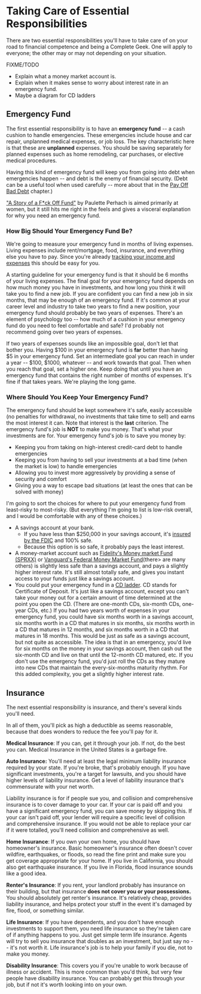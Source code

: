 # Taking Care of Essential Responsibilities

There are two essential responsibilities you'll have to take care of on your road to financial competence and being a Complete Geek. One will apply to everyone; the other may or may not depending on your situation.

FIXME/TODO

* Explain what a money market account is.
* Explain when it makes sense to worry about interest rate in an emergency fund.
* Maybe a diagram for CD ladders

## Emergency Fund

The first essential responsibility is to have an **emergency fund** -- a cash cushion to handle emergencies. These emergencies include house and car repair, unplanned medical expenses, or job loss. The key characteristic here is that these are **unplanned** expenses. You should be saving separately for planned expenses such as home remodeling, car purchases, or elective medical procedures.

Having this kind of emergency fund will keep you from going into debt when emergencies happen -- and debt is the enemy of financial security. (Debt can be a useful tool when used carefully -- more about that in the [Pay Off Bad Debt](./pay-off-bad-debt.md) chapter.)

["A Story of a F*ck Off Fund"](https://www.huffpost.com/entry/a-story-of-a-fuck-off-fund_b_9065308) by Paulette Perhach is aimed primarily at women, but it still hits me right in the feels and gives a visceral explanation for why you need an emergency fund.

### How Big Should Your Emergency Fund Be?

We're going to measure your emergency fund in months of living expenses. Living expenses include rent/mortgage, food, insurance, and everything else you have to pay. Since you're already [tracking your income and expenses](./track-income-and-expenses.md) this should be easy for you.

A starting guideline for your emergency fund is that it should be 6 months of your living expenses.  The final goal for your emergency fund depends on how much money you have in investments, and how long you think it will take you to find a new job. If you are confident you can find a new job in six months, that may be enough of an emergency fund. If it's common at your career level and industry to take two years to find a new position, your emergency fund should probably be two years of expenses. There's an element of psychology too -- how much of a cushion in your emergency fund do you need to feel comfortable and safe? I'd probably not recommend going over two years of expenses.

If two years of expenses sounds like an impossible goal, don't let that bother you. Having $100 in your emergency fund is **far** better than having $5 in your emergency fund. Set an intermediate goal you can reach in under a year -- $100, $1000, whatever -- and work towards that goal. Then when you reach that goal, set a higher one. Keep doing that until you have an emergency fund that contains the right number of months of expenses. It's fine if that takes years. We're playing the long game.

### Where Should You Keep Your Emergency Fund?

The emergency fund should be kept somewhere it's safe, easily accessible (no penalties for withdrawal, no investments that take time to sell) and earns the most interest it can. Note that interest is the **last** criterion. The emergency fund's job is **NOT** to make you money. That's what your investments are for. Your emergency fund's job is to save you money by:

* Keeping you from taking on high-interest credit-card debt to handle emergencies
* Keeping you from having to sell your investments at a bad time (when the market is low) to handle emergencies
* Allowing you to invest more aggressively by providing a sense of security and comfort
* Giving you a way to escape bad situations (at least the ones that can be solved with money)

I'm going to sort the choices for where to put your emergency fund from least-risky to most-risky. (But everything I'm going to list is low-risk overall, and I would be comfortable with any of these choices.)

* A savings account at your bank.
    * If you have less than $250,000 in your savings account, it's [insured by the FDIC](https://www.fdic.gov/resources/deposit-insurance/faq/index.html) and 100% safe.
    * Because this option is so safe, it probably pays the least interest.
* A money-market account such as [Fidelity's Money market Fund (SPRXX)](https://fundresearch.fidelity.com/mutual-funds/summary/31617H201#!) or [Vanguard's Federal Money Market Fund](https://investor.vanguard.com/investment-products/mutual-funds/profile/vmfxx)(there> are many others) is slightly less safe than a savings account, and pays a slightly higher interest rate. It's still almost totally safe, and gives you instant access to your funds just like a savings account.
* You could put your emergency fund in a [CD ladder](https://www.nerdwallet.com/article/banking/what-is-a-cd-ladder). CD stands for Certificate of Deposit. It's just like a savings account, except you can't take your money out for a certain amount of time determined at the point you open the CD. (There are one-month CDs, six-month CDs, one-year CDs, etc.) If you had two years worth of expenses in your emergency fund, you could have six months worth in a savings account, six months worth in a CD that matures in six months, six months worth in a CD that matures in 12 months, and six months worth in a CD that matures in 18 months. This would be just as safe as a savings account, but not quite as accessible. The idea is that in an emergency, you'd live for six months on the money in your savings account, then cash out the six-month CD and live on that until the 12-month CD matured, etc. If you don't use the emergency fund, you'd just roll the CDs as they mature into new CDs that maintain the every-six-months maturity rhythm. For this added complexity, you get a slightly higher interest rate.

## Insurance

The next essential responsibility is insurance, and there's several
kinds you'll need.

In all of them, you'll pick as high a deductible as seems reasonable,
because that does wonders to reduce the fee you'll pay for it.

**Medical Insurance**: If you can, get it through your job. If not, do the best you can. Medical Insurance in the United States is a garbage fire.

**Auto Insurance:** You'll need at least the legal minimum liability insurance required by your state. If you're broke, that's probably enough. If you have significant investments, you're a target for lawsuits, and you should have higher levels of liability insurance. Get a level of liability insurance that's commensurate with your net worth.

Liability insurance is for if people sue you, and collision and comprehensive insurance is to cover damage to your car. If your car is paid off and you have a significant emergency fund, you can save money by skipping this. If your car isn't paid off, your lender will require a specific level of collision and comprehensive insurance. If you would not be able to replace your car if it were totalled, you'll need collision and comprehensive as well.

**Home Insurance**: If you own your own home, you should have
homeowner's insurance. Basic homeowner's insurance often doesn't cover wildfire, earthquakes, or floods, so read the fine print and make sure you get coverage appropriate for your home. If you live in California, you should also get earthquake insurance. If you live in Florida, flood insurance sounds like a good idea.

**Renter's Insurance**: If you rent, your landlord probably has insurance on their building, but that insurance **does not cover you or your possessions.** You should absolutely get renter's insurance. It's relatively cheap, provides liability insurance, and helps protect your stuff in the event it's damaged by fire, flood, or something similar.

**Life Insurance**: If you have dependents, and you don't have enough
investments to support them, you need life insurance so they're taken care of if anything happens to you. Just get simple term life insurance. Agents will try to sell you insurance that doubles as an investment, but just say no -- it's not worth it. Life insurance's job is to help your family if you die, not to make you money.

**Disability Insurance**: This covers you if you're unable to work because of illness or accident. This is more common than you'd think, but very few people have disability insurance. You can probably get this through your job, but if not it's worth looking into on your own.
